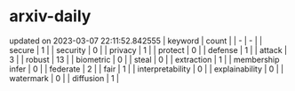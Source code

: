 # arxiv-daily
updated on 2023-03-07 22:11:52.842555
| keyword | count |
| - | - |
| secure | 1 |
| security | 0 |
| privacy | 1 |
| protect | 0 |
| defense | 1 |
| attack | 3 |
| robust | 13 |
| biometric | 0 |
| steal | 0 |
| extraction | 1 |
| membership infer | 0 |
| federate | 2 |
| fair | 1 |
| interpretability | 0 |
| explainability | 0 |
| watermark | 0 |
| diffusion | 1 |
